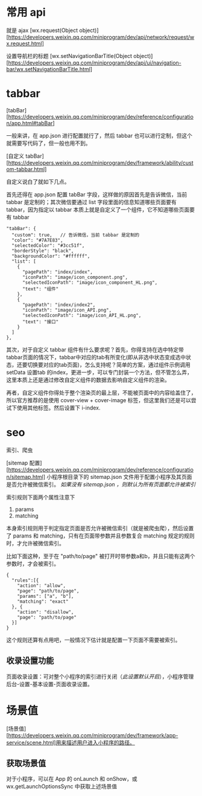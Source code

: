 # 常用 api
就是 ajax
[wx.request(Object object)][https://developers.weixin.qq.com/miniprogram/dev/api/network/request/wx.request.html]

设置导航栏的标题
[wx.setNavigationBarTitle(Object object)][https://developers.weixin.qq.com/miniprogram/dev/api/ui/navigation-bar/wx.setNavigationBarTitle.html]

# tabbar
[tabBar][https://developers.weixin.qq.com/miniprogram/dev/reference/configuration/app.html#tabBar]

一般来讲，在 app.json 进行配置就行了，然后 tabbar 也可以进行定制，但这个就需要写代码了，但一般也用不到。

[自定义 tabBar][https://developers.weixin.qq.com/miniprogram/dev/framework/ability/custom-tabbar.html]


自定义说白了就如下几点。

首先还得在 app.json 配置 tabBar 字段，这样做的原因首先是告诉微信，当前 tabbar 是定制的；其次微信要通过 list 字段里面的信息知道哪些页面要有 tabbar，因为指定以 tabbar 本质上就是自定义了一个组件，它不知道哪些页面要有 tabbar

        
    "tabBar": {
      "custom": true,   // 告诉微信，当前 tabbar 是定制的
      "color": "#7A7E83",
      "selectedColor": "#3cc51f",
      "borderStyle": "black",
      "backgroundColor": "#ffffff",
      "list": [
        {
          "pagePath": "index/index",
          "iconPath": "image/icon_component.png",
          "selectedIconPath": "image/icon_component_HL.png",
          "text": "组件"
        },
        {
          "pagePath": "index/index2",
          "iconPath": "image/icon_API.png",
          "selectedIconPath": "image/icon_API_HL.png",
          "text": "接口"
        }
      ]
    },

其次，对于自定义 tabbar 组件有什么要求呢？首先，你得支持在选中特定带tabbar页面的情况下，tabbar中对应的tab有所变化(即从非选中状态变成选中状态，还要切换要对应的tab页面)，怎么支持呢？简单的方案，通过组件示例调用 setData 设置tab 的index，更进一步，可以专门封装一个方法，但不管怎么弄，这里本质上还是通过修改自定义组件的数据去影响自定义组件的渲染。

再者，自定义组件你得处于整个渲染页的最上层，不能被页面中的内容给盖住了，所以官方推荐的是使用 cover-view + cover-image 标签，但这里我们还是可以尝试下使用其他标签。然后设置下 i-index.

# seo
索引、爬虫

[sitemap 配置][https://developers.weixin.qq.com/miniprogram/dev/reference/configuration/sitemap.html]
小程序根目录下的 sitemap.json 文件用于配置小程序及其页面是否允许被微信索引。
*如果没有 sitemap.json ，则默认为所有页面都允许被索引*

索引规则下面两个属性注意下

1. params
2. matching

本身索引规则用于判定指定页面是否允许被微信索引（就是被爬虫爬），然后设置了 params 和 matching，只有在页面带参数并且参数复合 matching 规定的规则时，才允许被微信索引。

比如下面这种，至于在 "path/to/page" 被打开时带参数a和b，并且只能有这两个参数时，才会被索引。

    {
      "rules":[{
        "action": "allow",
        "page": "path/to/page",
        "params": ["a", "b"],
        "matching": "exact"
      }, {
        "action": "disallow",
        "page": "path/to/page"
      }]
    }

这个规则还算有点用吧，一般情况下估计就是配置一下页面不需要被索引。


## 收录设置功能
页面收录设置：可对整个小程序的索引进行关闭（*此设置默认开启*），小程序管理后台-设置-基本设置-页面收录设置。



# 场景值
[场景值][https://developers.weixin.qq.com/miniprogram/dev/framework/app-service/scene.html]用来描述用户进入小程序的路径。

## 获取场景值
对于小程序，可以在 App 的 onLaunch 和 onShow，或wx.getLaunchOptionsSync 中获取上述场景值






